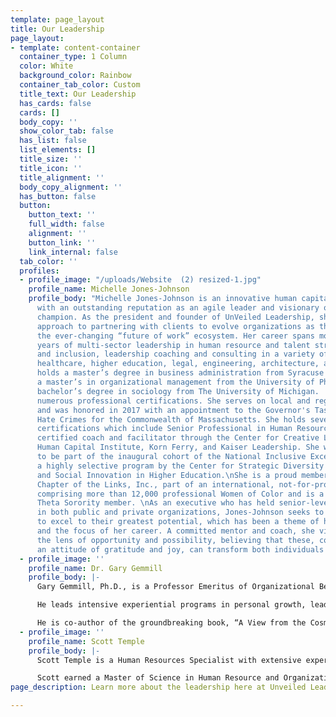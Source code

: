 ```yaml
---
template: page_layout
title: Our Leadership
page_layout:
- template: content-container
  container_type: 1 Column
  color: White
  background_color: Rainbow
  container_tab_color: Custom
  title_text: Our Leadership
  has_cards: false
  cards: []
  body_copy: ''
  show_color_tab: false
  has_list: false
  list_elements: []
  title_size: ''
  title_icon: ''
  title_alignment: ''
  body_copy_alignment: ''
  has_button: false
  button:
    button_text: ''
    full_width: false
    alignment: ''
    button_link: ''
    link_internal: false
  tab_color: ''
  profiles:
  - profile_image: "/uploads/Website  (2) resized-1.jpg"
    profile_name: Michelle Jones-Johnson
    profile_body: "Michelle Jones-Johnson is an innovative human capital strategist
      with an outstanding reputation as an agile leader and visionary organizational
      champion. As the president and founder of UnVeiled Leadership, she takes a collaborative
      approach to partnering with clients to evolve organizations as they navigate
      the ever-changing “future of work” ecosystem. Her career spans more than 25
      years of multi-sector leadership in human resource and talent strategy, diversity
      and inclusion, leadership coaching and consulting in a variety of industries—including
      healthcare, higher education, legal, engineering, architecture, and sales. \n\nJones-Johnson
      holds a master’s degree in business administration from Syracuse University,
      a master’s in organizational management from the University of Phoenix and a
      bachelor’s degree in sociology from The University of Michigan.  She has earned
      numerous professional certifications. She serves on local and regional boards
      and was honored in 2017 with an appointment to the Governor's Task Force on
      Hate Crimes for the Commonwealth of Massachusetts. She holds several professional
      certifications which include Senior Professional in Human Resources (SPHR),
      certified coach and facilitator through the Center for Creative Leadership,
      Human Capital Institute, Korn Ferry, and Kaiser Leadership. She was selected
      to be part of the inaugural cohort of the National Inclusive Excellence Academy,
      a highly selective program by the Center for Strategic Diversity Leadership
      and Social Innovation in Higher Education.\nShe is a proud member of The Boston
      Chapter of the Links, Inc., part of an international, not-for-profit corporation
      comprising more than 12,000 professional Women of Color and is a Delta Sigma
      Theta Sorority member. \nAs an executive who has held senior-level positions
      in both public and private organizations, Jones-Johnson seeks to inspire others
      to excel to their greatest potential, which has been a theme of her leadership
      and the focus of her career. A committed mentor and coach, she views life through
      the lens of opportunity and possibility, believing that these, combined with
      an attitude of gratitude and joy, can transform both individuals and organizations."
  - profile_image: ''
    profile_name: Dr. Gary Gemmill
    profile_body: |-
      Gary Gemmill, Ph.D., is a Professor Emeritus of Organizational Behavior at the Whiteman School of Management, Syracuse University. He has been certified as a Professional Group Development Consultant by the International Association of Applied Social Scientists and recognized as a Professional Personal Growth Consultant and Group Development Consultant by the Association for Creative Change in Religion and Other Social Systems.

      He leads intensive experiential programs in personal growth, leadership dynamics, and team development around the world. He has also written several professional articles on the psychodynamics of personal growth and group development.

      He is co-author of the groundbreaking book, “A View from the Cosmic Mirror: The Reflection of Self in Everyday Life”, with George Kraus, Ph.D. (www.thecosmicmirror.org). He has also served on the editorial board of the journal Small Group Research and serves as a manuscript reviewer for Human Relations. He has also taught intensive graduate courses in Gestalt Therapy at Southern Connecticut State College and at the University of Rhode Island.
  - profile_image: ''
    profile_name: Scott Temple
    profile_body: |-
      Scott Temple is a Human Resources Specialist with extensive experience in training and development, change management, meeting facilitation, management consulting, employee relations, benefit administration, customer service, and data analysis in several industries including higher education, early childhood education, automotive, and IT.

      Scott earned a Master of Science in Human Resource and Organizational Development from Eastern Michigan University, and a Bachelor of Arts from Wayne State University. Scott has first hand experience helping leadership teams and organizations navigate through the difficult conversations and emotions that are involved with major organizational change and evolution.
page_description: Learn more about the leadership here at Unveiled Leadership Coaching.

---
```

